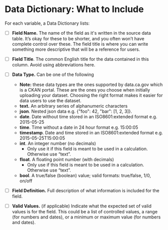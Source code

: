 # Data Dictionary: What to Include

For each variable, a Data Dictionary lists:

* [ ] **Field Name.** The name of the field as it's written in the source data table. It’s okay for these to be shorter, and you often won’t have complete control over these. The field title is where you can write something more descriptive that will be a reference for users.
* [ ] **Field Title**. The common English title for the data contained in this column. Avoid using abbreviations here.
* [ ] **Data Type.** Can be one of the following
  * **Note:** these data types are the ones supported by data.ca.gov which is a CKAN portal. These are the ones you choose when initially uploading your dataset. Choosing the right format makes it easier for data users to use the dataset.
  * **text.** An arbitrary series of alphanumeric characters
  * **json**. Nested json data e.g. {"foo": 42, "bar": \[1, 2, 3\]}.
  * **date**. Date without time stored in an ISO8601:extended format e.g. 2015-05-25
  * **time**. Time without a date in 24 hour format e.g. 15:00:05
  * **timestamp**. Date and time stored in an ISO8601:extended format e.g. 2015-05-25T15:00:05
  * **int**. An integer number \(no decimals\)
    * Only use it if this field is meant to be used in a calculation. Otherwise use “text”.
  * **float**. A floating point number \(with decimals\)
    * Only use if this field is meant to be used in a calculation. Otherwise use “text”.
  * **bool**. A true/false \(boolean\) value; valid formats: true/false, 1/0, on/off
* [ ] **Field Definition.** Full description of what information is included for the field.
* [ ] **Valid Values.** \(if applicable\) Indicate what the expected set of valid values is for the field. This could be a list of controlled values, a range \(for numbers and dates\), or a minimum or maximum value \(for numbers and dates\).

